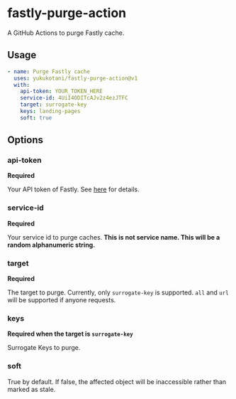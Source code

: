 # fastly-purge-action

A GitHub Actions to purge Fastly cache.

## Usage

```yaml
- name: Purge Fastly cache
  uses: yukukotani/fastly-purge-action@v1
  with:
    api-token: YOUR_TOKEN_HERE
    service-id: 4UiI4ODITcAJv2z4ezJTFC
    target: surrogate-key
    keys: landing-pages
    soft: true
```

## Options

### api-token

**Required**

Your API token of Fastly. See [here](https://developer.fastly.com/reference/api/#authentication) for details.

### service-id

**Required**

Your service id to purge caches. **This is not service name. This will be a random alphanumeric string.**

### target

**Required**

The target to purge. Currently, only `surrogate-key` is supported. `all` and `url` will be supported if anyone requests.

### keys

**Required when the target is `surrogate-key`**

Surrogate Keys to purge.

### soft

True by default. If false, the affected object will be inaccessible rather than marked as stale.
